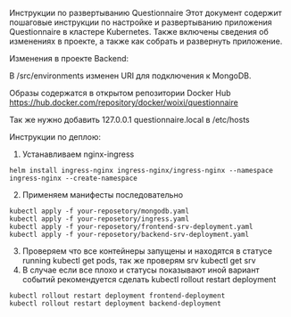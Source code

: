 Инструкции по развертыванию Questionnaire Этот документ содержит пошаговые инструкции по настройке и развертыванию приложения Questionnaire в кластере Kubernetes. Также включены сведения об изменениях в проекте, а также как собрать и развернуть приложение.

Изменения в проекте Backend:

В /src/environments изменен URI для подключения к MongoDB.

Образы содержатся в открытом репозитории Docker Hub
https://hub.docker.com/repository/docker/woixi/questionnaire

Так же нужно добавить 127.0.0.1 questionnaire.local в /etc/hosts

Инструкции по деплою:
1. Устанавливаем nginx-ingress
```
helm install ingress-nginx ingress-nginx/ingress-nginx --namespace ingress-nginx --create-namespace
```
2. Применяем манифесты последовательно
```
kubectl apply -f your-reposetory/mongodb.yaml
kubectl apply -f your-reposetory/ingress.yaml
kubectl apply -f your-reposetory/frontend-srv-deployment.yaml
kubectl apply -f your-reposetory/backend-srv-deployment.yaml
```
3. Проверяем что все контейнеры запущены и находятся в статусе running kubectl get pods, так же проверям srv kubectl get srv
4. В случае если все плохо и статусы показывают иной вариант событий рекомендуется сделать kubectl rollout restart deployment
```
kubectl rollout restart deployment frontend-deployment
kubectl rollout restart deployment backend-deployment
```
